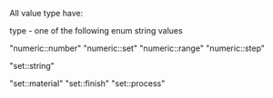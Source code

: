 

All value type have:

type - one of the following enum string values


"numeric::number"
"numeric::set"
"numeric::range"
"numeric::step"

"set::string"


"set::material"
"set::finish"
"set::process"
